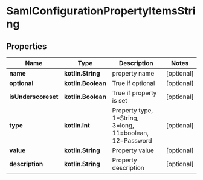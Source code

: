 
# SamlConfigurationPropertyItemsString

## Properties
Name | Type | Description | Notes
------------ | ------------- | ------------- | -------------
**name** | **kotlin.String** | property name |  [optional]
**optional** | **kotlin.Boolean** | True if optional |  [optional]
**isUnderscoreset** | **kotlin.Boolean** | True if property is set |  [optional]
**type** | **kotlin.Int** | Property type, 1&#x3D;String, 3&#x3D;long, 11&#x3D;boolean, 12&#x3D;Password |  [optional]
**value** | **kotlin.String** | Property value |  [optional]
**description** | **kotlin.String** | Property description |  [optional]




